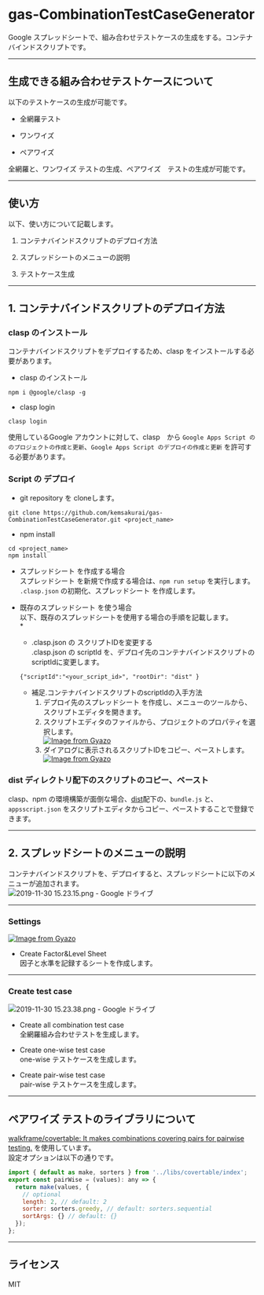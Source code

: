 # gas-CombinationTestCaseGenerator     

Google スプレッドシートで、組み合わせテストケースの生成をする。コンテナバインドスクリプトです。     

-------------------------------------------------------
## 生成できる組み合わせテストケースについて     
以下のテストケースの生成が可能です。    

* 全網羅テスト    

* ワンワイズ     

* ペアワイズ      

全網羅と、ワンワイズ テストの生成、ペアワイズ　テストの生成が可能です。       

--------------------------------------------------------
## 使い方    

以下、使い方について記載します。       

1. コンテナバインドスクリプトのデプロイ方法                                            

2. スプレッドシートのメニューの説明       

3. テストケース生成        

---------------------------------------------------------
## 1. コンテナバインドスクリプトのデプロイ方法                                            

### clasp のインストール      
コンテナバインドスクリプトをデプロイするため、clasp をインストールする必要があります。      
* clasp のインストール      
```console
npm i @google/clasp -g    
```

* clasp login    
```console
clasp login    
```

使用しているGoogle アカウントに対して、clasp　から `Google Apps Script ののプロジェクトの作成と更新`、`Google Apps Script のデプロイの作成と更新` を許可する必要があります。     

### Script の デプロイ     
* git repository を cloneします。       
```console
git clone https://github.com/kemsakurai/gas-CombinationTestCaseGenerator.git <project_name>   
```

* npm install   
```console
cd <project_name>
npm install  
```

* スプレッドシート を作成する場合                          
スプレッドシート を新規で作成する場合は、`npm run setup` を実行します。                   
`.clasp.json` の初期化、スプレッドシート を作成します。        

* 既存のスプレッドシート を使う場合            
以下、既存のスプレッドシートを使用する場合の手順を記載します。         
  * 
  
  * .clasp.json の スクリプトIDを変更する          
  .clasp.json の scriptId を、デプロイ先のコンテナバインドスクリプトのscriptIdに変更します。      
  ```console
  {"scriptId":"<your_script_id>", "rootDir": "dist" }
  ```

  * 補足.コンテナバインドスクリプトのscriptIdの入手方法        
      1. デプロイ先のスプレッドシート を作成し、メニューのツールから、スクリプトエディタを開きます。         
      2. スクリプトエディタのファイルから、プロジェクトのプロパティを選択します。     
      [![Image from Gyazo](https://i.gyazo.com/662c1553f57d34cd2f14d4c211e1e152.png)](https://gyazo.com/662c1553f57d34cd2f14d4c211e1e152)      
      3. ダイアログに表示されるスクリプトIDをコピー、ペーストします。     
      [![Image from Gyazo](https://i.gyazo.com/3e7be62edfb9bebba99684f485fff7f1.png)](https://gyazo.com/3e7be62edfb9bebba99684f485fff7f1)      

### dist ディレクトリ配下のスクリプトのコピー、ペースト         
clasp、npm の環境構築が面倒な場合、[dist](https://github.com/kemsakurai/gas-CombinationTestCaseGenerator/tree/master/dist)配下の、`bundle.js` と、`appsscript.json` をスクリプトエディタからコピー、ペーストすることで登録できます。        

---------------------------------------------------------
## 2. スプレッドシートのメニューの説明         

コンテナバインドスクリプトを、デプロイすると、スプレッドシートに以下のメニューが追加されます。      
![2019-11-30 15.23.15.png - Google ドライブ](https://drive.google.com/uc?export=view&id=1KgAuvvSBW_tIVaS-ZBmzSltxJgJtDM8f)     

----

### Settings     
[![Image from Gyazo](https://i.gyazo.com/1da10dfc5bbed034dcb10bfaf3b917ec.png)](https://gyazo.com/1da10dfc5bbed034dcb10bfaf3b917ec)     

* Create Factor&Level Sheet     
因子と水準を記録するシートを作成します。       

----

### Create test case      
![2019-11-30 15.23.38.png - Google ドライブ](https://drive.google.com/uc?export=view&id=1XXIZIW8iwgSoD7hxFjTMGXRwdDNb88Gs)                

* Create all combination test case     
全網羅組み合わせテストを生成します。        

* Create one-wise test case       
one-wise テストケースを生成します。        

* Create pair-wise test case           
pair-wise テストケースを生成します。        

-----------------------    
## ペアワイズ テストのライブラリについて                

[walkframe/covertable: It makes combinations covering pairs for pairwise testing.](https://github.com/walkframe/covertable) を使用しています。           
設定オプションは以下の通りです。        

```javascript
import { default as make, sorters } from '../libs/covertable/index';
export const pairWise = (values): any => {
  return make(values, {
    // optional
    length: 2, // default: 2
    sorter: sorters.greedy, // default: sorters.sequential
    sortArgs: {} // default: {}
  });
};
```

-----------------------
## ライセンス      
MIT
